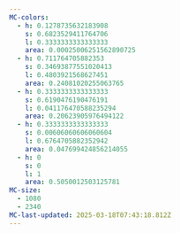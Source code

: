 ```yaml
---
MC-colors:
  - h: 0.1278735632183908
    s: 0.6823529411764706
    l: 0.3333333333333333
    area: 0.00025006251562890725
  - h: 0.711764705882353
    s: 0.34693877551020413
    l: 0.4803921568627451
    area: 0.24081020255063765
  - h: 0.3333333333333333
    s: 0.6190476190476191
    l: 0.041176470588235294
    area: 0.20623905976494122
  - h: 0.3333333333333333
    s: 0.00606060606060604
    l: 0.6764705882352942
    area: 0.047699424856214055
  - h: 0
    s: 0
    l: 1
    area: 0.5050012503125781
MC-size:
  - 1080
  - 2340
MC-last-updated: 2025-03-18T07:43:18.812Z
---
```

